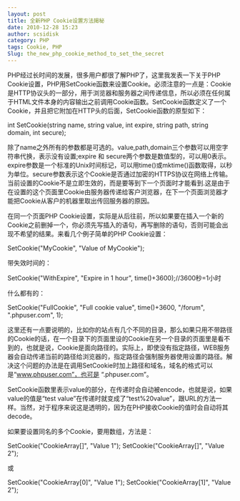 ```yaml
---
layout: post
title: 全新PHP Cookie设置方法揭秘
date: 2010-12-28 15:23
author: scsidisk
category: PHP
tags: Cookie, PHP
Slug: the_new_php_cookie_method_to_set_the_secret
---
```


PHP经过长时间的发展，很多用户都很了解PHP了，这里我发表一下关于PHP
Cookie设置，PHP用SetCookie函数来设置Cookie。必须注意的一点是：Cookie是HTTP协议头的一部分，用于浏览器和服务器之间传递信息，所以必须在任何属于HTML文件本身的内容输出之前调用Cookie函数。SetCookie函数定义了一个Cookie，并且把它附加在HTTP头的后面，SetCookie函数的原型如下：

<div id="lv2">
int SetCookie(string name, string value, int expire, string path, string
domain, int secure);

除了name之外所有的参数都是可选的。value,path,domain三个参数可以用空字符串代换，表示没有设置;expire
和
secure两个参数是数值型的，可以用0表示。expire参数是一个标准的Unix时间标记，可以用time()或mktime()函数取得，以秒为单位。secure参数表示这个Cookie是否通过加密的HTTPS协议在网络上传输。当前设置的Cookie不是立即生效的，而是要等到下一个页面时才能看到.这是由于在设置的这个页面里Cookie由服务器传递给客户浏览器，在下一个页面浏览器才能把Cookie从客户的机器里取出传回服务器的原因。

在同一个页面PHP
Cookie设置，实际是从后往前，所以如果要在插入一个新的Cookie之前删掉一个，你必须先写插入的语句，再写删除的语句，否则可能会出现不希望的结果。来看几个例子简单的PHP
Cookie设置：

SetCookie("MyCookie", "Value of MyCookie");

带失效时间的：

SetCookie("WithExpire", "Expire in 1 hour", time()+3600);//3600秒=1小时

什么都有的：

SetCookie("FullCookie", "Full cookie value", time()+3600, "/forum",
".phpuser.com", 1);

这里还有一点要说明的，比如你的站点有几个不同的目录，那么如果只用不带路径的Cookie的话，在一个目录下的页面里设的Cookie在另一个目录的页面里是看不到的，也就是说，Cookie是面向路径的。实际上，即使没有指定路径，WEB服务器会自动传递当前的路径给浏览器的，指定路径会强制服务器使用设置的路径。解决这个问题的办法是在调用SetCookie时加上路径和域名，域名的格式可以是“www.phpuser.com”，也可是
“.phpuser.com”。

SetCookie函数里表示value的部分，在传递时会自动被encode，也就是说，如果value的值是“test
value”在传递时就变成了“test%20value”，跟URL的方法一样。当然，对于程序来说这是透明的，因为在PHP接收Cookie的值时会自动将其decode。

如果要设置同名的多个Cookie，要用数组，方法是：

SetCookie("CookieArray[]", "Value 1"); SetCookie("CookieArray[]", "Value
2");

或

SetCookie("CookieArray[0]", "Value 1"); SetCookie("CookieArray[1]",
"Value 2");

</div>


